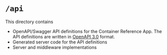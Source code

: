 # `/api`

This directory contains
- OpenAPI/Swagger API definitions for the Container Reference App. The API definitions are written in [OpenAPI 3.0](https://swagger.io/specification/) format.
- Generated server code for the API definitions
- Server and middleware implementations




